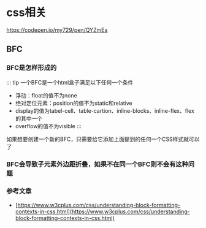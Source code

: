 # css相关

https://codepen.io/my729/pen/QYZmEa

## BFC

### BFC是怎样形成的

::: tip 一个BFC是一个html盒子满足以下任何一个条件
  * 浮动：float的值不为none
  * 绝对定位元素：position的值不为static和relative
  * display的值为tabel-cell、table-cartion、inline-blocks、inline-flex、flex的其中一个
  * overflow的值不为visible
:::

如果想要创建一个新的BFC，只需要给它添加上面提到的任何一个CSS样式就可以了

### BFC会导致子元素外边距折叠，如果不在同一个BFC则不会有这种问题

### 参考文章

* [https://www.w3cplus.com/css/understanding-block-formatting-contexts-in-css.html](https://www.w3cplus.com/css/understanding-block-formatting-contexts-in-css.html)  
